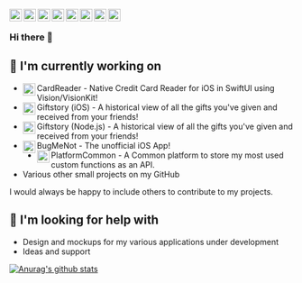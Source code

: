 <br/>
<a href="https://www.linkedin.com/in/khalidasad/">
  <img align="left" alt="Linkedin" width="22px" src="https://cdn.jsdelivr.net/npm/simple-icons@v3/icons/linkedin.svg" />
</a>
<a href="https://medium.com/@khalidasad93/">
  <img align="left" alt="Medium" width="22px" src="https://cdn.jsdelivr.net/npm/simple-icons@v3/icons/medium.svg" />
</a>
<a href="https://leetcode.com/xeroy/">
  <img align="left" alt="Leetcode" width="22px" src="https://cdn.jsdelivr.net/npm/simple-icons@v3/icons/leetcode.svg" />
</a>
<a href="https://twitter.com/xeroyzenith">
  <img align="left" alt="Hemant Joshi| Twitter" width="22px" src="https://cdn.jsdelivr.net/npm/simple-icons@v3/icons/twitter.svg" />
</a>
<a href="https://www.instagram.com/khalidasad.png/">
  <img align="left" alt="Instagram" width="22px" src="https://cdn.jsdelivr.net/npm/simple-icons@v3/icons/instagram.svg" />
</a>
<a href="https://www.reddit.com/user/xeroyzenith/">
  <img align="left" alt=" Reddit" width="22px" src="https://cdn.jsdelivr.net/npm/simple-icons@v3/icons/reddit.svg" />
</a>
<a href="https://steamcommunity.com/id/xeroyzenith">
  <img align="left" alt="Steam" width="22px" src="https://cdn.jsdelivr.net/npm/simple-icons@v3/icons/steam.svg" />
</a>
<a href="https://open.spotify.com/user/12164794173?si=XcSQ-vVERXG-kxPe5eKufg">
  <img align="left" alt="Spotify" width="22px" src="https://cdn.jsdelivr.net/npm/simple-icons@v3/icons/spotify.svg" />
</a>
<br>

### Hi there 👋

## 🔭 I'm currently working on
- <a href="https://github.com/khalid-asad/card-reader-ios"><img align="left" alt="Card Reader" width="22px" src="https://cdn.jsdelivr.net/npm/simple-icons@v3/icons/swift.svg"/></a> CardReader - Native Credit Card Reader for iOS in SwiftUI using Vision/VisionKit!
- <a href="https://github.com/khalid-asad/giftstory-ios"><img align="left" alt="Giftstory (iOS)" width="22px" src="https://cdn.jsdelivr.net/npm/simple-icons@v3/icons/swift.svg"/></a> Giftstory (iOS) - A historical view of all the gifts you've given and received from your friends!
- <a href="https://github.com/khalid-asad/giftstory-api-js"><img align="left" alt="Giftstory (Backend Node.js)" width="22px" src="https://cdn.jsdelivr.net/npm/simple-icons@v3/icons/swift.svg"/></a> Giftstory (Node.js) - A historical view of all the gifts you've given and received from your friends!
- <a href="https://github.com/khalid-asad/bug-me-not-ios"><img align="left" alt="BugMeNot" width="22px" src="https://cdn.jsdelivr.net/npm/simple-icons@v3/icons/swift.svg"/></a> BugMeNot - The unofficial iOS App!
- <a href="https://github.com/khalid-asad/PlatformCommon"><img align="left" alt="Platform Common" width="22px" src="https://cdn.jsdelivr.net/npm/simple-icons@v3/icons/swift.svg"/></a> PlatformCommon - A Common platform to store my most used custom functions as an API.
- Various other small projects on my GitHub

I would always be happy to include others to contribute to my projects.

## 🤔 I'm looking for help with
- Design and mockups for my various applications under development
- Ideas and support

[![Anurag's github stats](https://github-readme-stats.vercel.app/api?username=khalid-asad&hide=["issues"])](https://github.com/anuraghazra/github-readme-stats)

<!--
**khalid-asad/khalid-asad** is a ✨ _special_ ✨ repository because its `README.md` (this file) appears on your GitHub profile.

Here are some ideas to get you started:

- 🔭 I’m currently working on ...
- 🌱 I’m currently learning ...
- 👯 I’m looking to collaborate on ...
- 🤔 I’m looking for help with ...
- 💬 Ask me about ...
- 📫 How to reach me: ...
- 😄 Pronouns: ...
- ⚡ Fun fact: ...
-->
